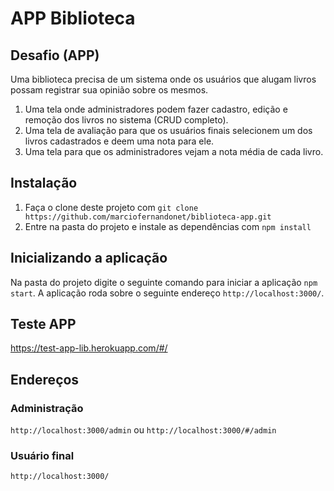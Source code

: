 # APP Biblioteca

## Desafio (APP)

Uma biblioteca precisa de um sistema onde os usuários que alugam livros possam registrar sua opinião sobre os mesmos.

1. Uma tela onde administradores podem fazer cadastro, edição e remoção dos livros no sistema (CRUD completo).
2. Uma tela de avaliação para que os usuários finais selecionem um dos livros cadastrados e deem uma nota para ele.
3. Uma tela para que os administradores vejam a nota média de cada livro.

## Instalação

1. Faça o clone deste projeto com `git clone https://github.com/marciofernandonet/biblioteca-app.git`
2. Entre na pasta do projeto e instale as dependências com `npm install`

## Inicializando a aplicação

Na pasta do projeto digite o seguinte comando para iniciar a aplicação `npm start`. 
A aplicação roda sobre o seguinte endereço `http://localhost:3000/`.

## Teste APP

https://test-app-lib.herokuapp.com/#/

## Endereços

### Administração

`http://localhost:3000/admin` ou `http://localhost:3000/#/admin`

### Usuário final

`http://localhost:3000/`